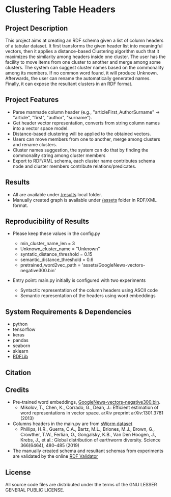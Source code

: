 # Clustering Table Headers

## Project Description 
This project aims at creating an RDF schema given a list of column headers of a tabular dataset. 
It first transforms the given header list into meaningful vectors, then it applies a distance-based Clustering algorithm such that it maximizes the similarity among headers inside one cluster. The user has the facility to move items from one cluster to another and merge among some clusters.
The system can suggest cluster names based on the commonality among its members. If no common word found, it will produce Unknown.
Afterwards, the user can rename the automatically generated names. Finally, it can expose the resultant clusters in an RDF format.   

## Project Features
- Parse manmade column header (e.g., "articleFirst_AuthorSurname" -> "article", "first", "author", "surname").
- Get header vector representation, converts from string column names into a vector space model.
- Distance-based clustering will be applied to the obtained vectors.
- Users can move members from one to another, merge among clusters and rename clusters.
- Cluster names suggestion, the system can do that by finding the commonality string among cluster members
- Export to RDF/XML schema, each cluster name contributes schema node and cluster members contribute relations/predicates.


## Results 
* All are available under [/results](results) local folder.
* Manually created graph is available under [/assets](assets) folder in RDF/XML format.

## Reproducibility of Results 

* Please keep these values in the config.py
    - min_cluster_name_len = 3
    - Unknown_cluster_name = "Unknown"
    - syntatic_distance_threshold = 0.15
    - semantic_distance_threshold = 0.6
    - pretrained_word2vec_path = 'assets/GoogleNews-vectors-negative300.bin'

* Entry point: main.py initially is configured with two experiments 
    - Syntactic representation of the column headers using ASCII code 
    - Semantic representation of the headers using word embeddings 


## System Requirements & Dependencies 

- python 
- tensorflow
- keras
- pandas
- seaborn
- sklearn
- [RDFLib](https://github.com/RDFLib/rdflib)

## Citation


## Credits 
* Pre-trained word embeddings, [GoogleNews-vectors-negative300.bin](https://code.google.com/archive/p/word2vec/). 
    -  Mikolov, T., Chen, K., Corrado, G., Dean, J.: Efficient estimation of word representations in vector space. arXiv preprint arXiv:1301.3781 (2013)
* Columns headers in the main.py are from [sWorm dataset](http://idata.idiv.de/ddm/Data/ShowData/1804?version=7)
    - Phillips, H.R., Guerra, C.A., Bartz, M.L., Briones, M.J., Brown, G., Crowther, T.W., Ferlian, O., Gongalsky, K.B., Van Den Hoogen, J., Krebs, J., et al.: Global distribution of earthworm diversity. Science 366(6464), 480–485 (2019)
* The manually created schema and resultant schemas from experiments are validated by the online [RDF Validator](https://www.w3.org/RDF/Validator/)

## License
All source code files are distributed under the terms of the GNU LESSER GENERAL PUBLIC LICENSE.
